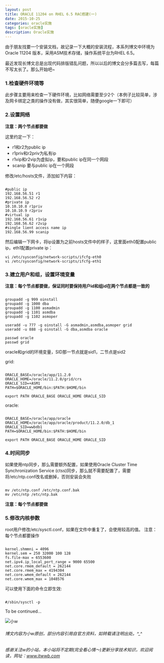 ```yaml
---
layout: post
title: ORACLE 11204 on RHEL 6.5 RAC搭建(一)
date: 2015-10-25
categories: oracle实施
tags: [oracle实施]
description: Oracle实施
---
```


由于朋友找要一个安装文档，故记录一下大概的安装流程，本系列博文中环境为Oracle 11204 版本，采用ASM技术存储，操作系统平台为RHEL 6.5。

最近发现长博文总是出现代码排版错乱问题，所以以后的博文会分多篇去写，每篇不写太长了。那么开始吧~


### 1.检查硬件环境等

此步骤主要用来检查一下硬件环境，比如网络需要至少2个（本例子比较简单，涉及网卡绑定之类的操作没有做，其实很简单，随便google一下即可）



### 2.设置网络

**注意：两个节点都要做**

这里约定一下：
- r1和r2为public ip
- r1priv和r2priv为私有ip
- r1vip和r2vip为虚拟ip，要和public ip在同一个网段
- scanip 要与public ip在一个网段

修改/etc/hosts文件，添加如下内容：

```shell

#public ip
192.168.56.51 r1
192.168.56.52 r2
#private ip
10.10.10.8 r1priv
10.10.10.9 r2priv
#virtual ip
192.168.56.61 r1vip
192.168.56.62 r2vip
#single lient access name ip
192.168.56.99 scanip

```


然后编辑一下网卡，将ip设置为之前hosts文件中的样子，这里面eth0配置public ip，eth1配置private ip：

```shell
vi /etc/sysconfig/network-scripts/ifcfg-eth0
vi /etc/sysconfig/network-scripts/ifcfg-eth1
```

### 3.建立用户和组，设置环境变量

**注意：每个节点都要做，保证同时要保持用户id和组id在两个节点都是一致的**

```shell

groupadd -g 999 oinstall
groupadd -g 1000 dba
groupadd -g 1100 asmadmin
groupadd -g 1101 asmdba
groupadd -g 1102 asmoper

useradd -u 777 -g oinstall -G asmadmin,asmdba,asmoper grid
useradd -u 888 -g oinstall -G dba,asmdba oracle

passwd oracle
passwd grid

```

oracle和grid的环境变量，SID那一节点就是sid1，二节点是sid2

grid:

```shell

ORACLE_BASE=/oracle/app/11.2.0
ORACLE_HOME=/oracle/11.2.0/grid/crs
ORACLE_SID=+ASM1
PATH=$ORACLE_HOME/bin:$PATH:$HOME/bin
 
export PATH ORACLE_BASE ORACLE_HOME ORACLE_SID

```

oracle:

```shell

ORACLE_BASE=/oracle/app/oracle
ORACLE_HOME=/oracle/app/oracle/product/11.2.0/db_1
ORACLE_SID=wwbdb1
PATH=$ORACLE_HOME/bin:$PATH:$HOME/bin
 
export PATH ORACLE_BASE ORACLE_HOME ORACLE_SID

```

### 4.时间同步

如果使用ntp同步，那么需要额外配置，如果使用Oracle Cluster Time Synchronization
Service (ctss)同步，那么就不需要配置了，需要将/etc/ntp.conf改名或删掉，否则安装会失败

```shell

mv /etc/ntp.conf /etc/ntp.conf.bak
mv /etc/ntp /etc/ntp.bak

```
**注意：每个节点都要做**

### 5.修改内核参数

root用户修改/etc/sysctl.conf，如果在文件中重复了，会使用较高的值。
注意：每个节点都要操作

```shell

kernel.shmmni = 4096
kernel.sem = 250 32000 100 128
fs.file-max = 6553600
net.ipv4.ip_local_port_range = 9000 65500
net.core.rmem_default = 262144
net.core.rmem_max = 4194304
net.core.wmem_default = 262144
net.core.wmem_max = 1048576

```

可以使用下面的命令立即生效:

```shell

#/sbin/sysctl -p

```

To be continued...




![小w](https://wx2.sinaimg.cn/mw1024/891ecf4fly1fr361nvrcnj207w07sad7.jpg)

###### 博文内容为小w原创，部分内容引用自官方资料，如转载请注明出处。^_^

###### 感谢关注w的小站，本小站将不定期(完全看心情～)更新分享技术知识，欢迎阅读，网址：www.itwwb.com
